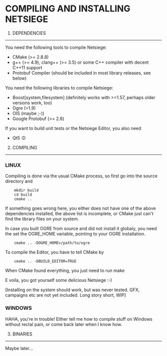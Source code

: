 
COMPILING AND INSTALLING NETSIEGE
===================================

1) DEPENDENCIES
---------------

You need the following tools to compile Netsiege:

* CMake (>= 2.8.8)
* g++ (>= 4.9), clang++ (>= 3.5) or some C++ compiler with decent C++11 support
* Protobuf Compiler (should be included in most library releases, see below)

You need the following libraries to compile Netsiege:

* Boost[system,filesystem] (definitely works with >=1.57, perhaps older
  versions work, too)
* Ogre (=1.9)
* OIS (maybe ;-))
* Google Protobuf (>= 2.6)

If you want to build unit tests or the Netsiege Editor, you also need

* Qt5 :D


2) COMPILING
------------

### LINUX

Compiling is done via the usual CMake process, so first go into the source
directory and

		mkdir build
		cd build
		cmake ..

If something goes wrong here, you either does not have one of the above
dependencies installed, the above list is incomplete, or CMake just can't find
the library files on your system.

In case you built OGRE from source and  did not install it globaly, you need
the set the OGRE_HOME variable, pointing to your OGRE installation.

		cmake .. -DOGRE_HOME=/path/to/ogre

To compile the Editor, you have to tell CMake by

		cmake .. -DBUILD_EDITOR=TRUE

When CMake found everything, you just need to run
		make

E voila, you got yourself some delicious Netsiege :-)

[Installing on the system should work, but was never tested. GFX, campaigns
etc are not yet included. Long story short, WIP]

### WINDOWS

HAHA, you're in trouble! Either tell me how to compile stuff on Windows
without rectal pain, or come back later when I know how.

3) BINARIES
-----------

Maybe later...